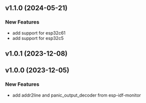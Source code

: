 ## v1.1.0 (2024-05-21)

### New Features

- add support for esp32c61
- add support for esp32c5

## v1.0.1 (2023-12-08)

## v1.0.0 (2023-12-05)

### New Features

- add addr2line and panic_output_decoder from esp-idf-monitor
